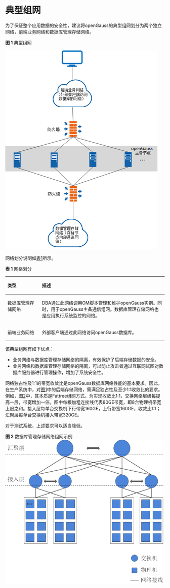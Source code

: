 # 典型组网<a name="ZH-CN_CONCEPT_0251307783"></a>

为了保证整个应用数据的安全性，建议将openGauss的典型组网划分为两个独立网络，前端业务网络和数据库管理存储网络。

**图 1**  典型组网<a name="zh-cn_concept_0238166305_fig7654172218145"></a>


![](figures/zh-cn_image_0253141769.png)

网络划分说明如[表1](#zh-cn_concept_0238166305_zh-cn_topic_0085434654_zh-cn_topic_0059782024_tb80dc4a120b64f6093f63535ce9998ef)所示。

**表 1**  网络划分

<a name="zh-cn_concept_0238166305_zh-cn_topic_0085434654_zh-cn_topic_0059782024_tb80dc4a120b64f6093f63535ce9998ef"></a>
<table><thead align="left"><tr id="zh-cn_concept_0238166305_zh-cn_topic_0085434654_zh-cn_topic_0059782024_r157fdb513ba046169c041938f8315c67"><th class="cellrowborder" valign="top" width="21.62%" id="mcps1.2.3.1.1"><p id="zh-cn_concept_0238166305_zh-cn_topic_0085434654_zh-cn_topic_0059782024_a0eca89497f4e4f1a9a06630ed6d6342d"><a name="zh-cn_concept_0238166305_zh-cn_topic_0085434654_zh-cn_topic_0059782024_a0eca89497f4e4f1a9a06630ed6d6342d"></a><a name="zh-cn_concept_0238166305_zh-cn_topic_0085434654_zh-cn_topic_0059782024_a0eca89497f4e4f1a9a06630ed6d6342d"></a>类型</p>
</th>
<th class="cellrowborder" valign="top" width="78.38000000000001%" id="mcps1.2.3.1.2"><p id="zh-cn_concept_0238166305_zh-cn_topic_0085434654_zh-cn_topic_0059782024_a5f2a39fe351c4e9da8c5f8726e62f0b9"><a name="zh-cn_concept_0238166305_zh-cn_topic_0085434654_zh-cn_topic_0059782024_a5f2a39fe351c4e9da8c5f8726e62f0b9"></a><a name="zh-cn_concept_0238166305_zh-cn_topic_0085434654_zh-cn_topic_0059782024_a5f2a39fe351c4e9da8c5f8726e62f0b9"></a>描述</p>
</th>
</tr>
</thead>
<tbody><tr id="zh-cn_concept_0238166305_zh-cn_topic_0085434654_zh-cn_topic_0059782024_rc849bac0400340e4b0844f155986cf8e"><td class="cellrowborder" valign="top" width="21.62%" headers="mcps1.2.3.1.1 "><p id="zh-cn_concept_0238166305_zh-cn_topic_0085434654_zh-cn_topic_0059782024_a47067c6256d64ec9a78c551a2e408a32"><a name="zh-cn_concept_0238166305_zh-cn_topic_0085434654_zh-cn_topic_0059782024_a47067c6256d64ec9a78c551a2e408a32"></a><a name="zh-cn_concept_0238166305_zh-cn_topic_0085434654_zh-cn_topic_0059782024_a47067c6256d64ec9a78c551a2e408a32"></a>数据库管理存储网络</p>
</td>
<td class="cellrowborder" valign="top" width="78.38000000000001%" headers="mcps1.2.3.1.2 "><p id="zh-cn_concept_0238166305_p13825610164710"><a name="zh-cn_concept_0238166305_p13825610164710"></a><a name="zh-cn_concept_0238166305_p13825610164710"></a>DBA通过此网络调用OM脚本管理和维护openGauss实例。同时，用于openGauss主备通信组网。数据库管理存储网络也是应用执行系统监控的网络。</p>
</td>
</tr>
<tr id="zh-cn_concept_0238166305_zh-cn_topic_0085434654_zh-cn_topic_0059782024_r8ce2e458c24243cd8e5035626c37982d"><td class="cellrowborder" valign="top" width="21.62%" headers="mcps1.2.3.1.1 "><p id="zh-cn_concept_0238166305_zh-cn_topic_0085434654_zh-cn_topic_0059782024_zh-cn_topic_0009209708_p760730711167"><a name="zh-cn_concept_0238166305_zh-cn_topic_0085434654_zh-cn_topic_0059782024_zh-cn_topic_0009209708_p760730711167"></a><a name="zh-cn_concept_0238166305_zh-cn_topic_0085434654_zh-cn_topic_0059782024_zh-cn_topic_0009209708_p760730711167"></a>前端业务网络</p>
</td>
<td class="cellrowborder" valign="top" width="78.38000000000001%" headers="mcps1.2.3.1.2 "><p id="zh-cn_concept_0238166305_zh-cn_topic_0085434654_zh-cn_topic_0059782024_a25190193e921462d9eae93aa756ef832"><a name="zh-cn_concept_0238166305_zh-cn_topic_0085434654_zh-cn_topic_0059782024_a25190193e921462d9eae93aa756ef832"></a><a name="zh-cn_concept_0238166305_zh-cn_topic_0085434654_zh-cn_topic_0059782024_a25190193e921462d9eae93aa756ef832"></a>外部客户端通过此网络访问openGauss数据库。</p>
</td>
</tr>
</tbody>
</table>

该典型组网有如下优点：

-   业务网络与数据库管理存储网络的隔离，有效保护了后端存储数据的安全。
-   业务网络和数据库管理存储网络的隔离，可以防止攻击者通过互联网试图对数据库服务器进行管理操作，增加了系统安全性。

网络独占性及1:1的带宽收敛比是openGauss数据库网络性能的基本要求。因此，在生产系统中，对[图1](#zh-cn_concept_0238166305_fig7654172218145)中的后端存储网络，需满足独占性及至少1:1收敛比的要求。例如，[图2](#zh-cn_concept_0238166305_zh-cn_topic_0085434654_zh-cn_topic_0059782024_fig397545395542)中，其本质是Fattree组网方式。为实现收敛比1:1，交换网络层级每提高一层，带宽增加一倍。图中每根加粗连接线代表80GE带宽，即8台物理机带宽上限之和。接入层每单台交换机下行带宽160GE，上行带宽160GE，收敛比1:1；汇聚层每单台交换机接入带宽320GE。

对于测试系统，上述要求可以适当降低。

**图 2**  数据库管理存储网络组网示例<a name="zh-cn_concept_0238166305_zh-cn_topic_0085434654_zh-cn_topic_0059782024_fig397545395542"></a>
<img src="figures/数据库管理存储网络组网示例.png" title="数据库管理存储网络组网示例" style="zoom:67%;" />
